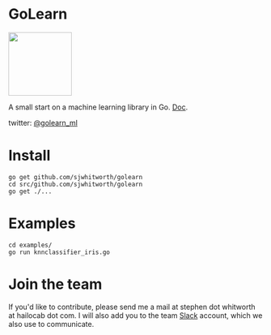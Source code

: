 GoLearn
=======

<img src="http://talks.golang.org/2013/advconc/gopherhat.jpg" width=125>

A small start on a machine learning library in Go.
[Doc](http://godoc.org/github.com/sjwhitworth/golearn).

twitter: [@golearn_ml](http://www.twitter.com/golearn_ml)

Install
=======

```
go get github.com/sjwhitworth/golearn
cd src/github.com/sjwhitworth/golearn
go get ./...
```

Examples
=======

```
cd examples/
go run knnclassifier_iris.go
```

Join the team
=============

If you'd like to contribute, please send me a mail at stephen dot whitworth at hailocab dot com. I will also add you to the team [Slack](https://slack.com) account, which we also use to communicate.
